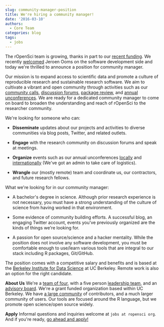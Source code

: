 ```yaml
---
slug: community-manager-position
title: We're hiring a community manager!
date: '2016-03-10'
authors:
  - Core Team
categories: blog
tags:
  - jobs
---
```


The rOpenSci team is growing, thanks in part to our [recent funding](https://ropensci.org/blog/2015/11/19/helmsley-trust-funding/). We recently [welcomed](https://ropensci.org/blog/2016/03/01/pdftools-and-jeroen) Jeroen Ooms on the software development side and today we're thrilled to announce a position for community manager.

Our mission is to expand access to scientific data and promote a culture of reproducible research and sustainable research software. We aim to cultivate a vibrant and open community through activities such as our [community calls](http://communitycalls.ropensci.org/), [discussion forums](http://discuss.ropensci.org/), [package review](https://github.com/ropensci/software-review), and [annual unconferences](http://unconf16.ropensci.org/). We are ready for a dedicated community manager to come on board to broaden the understanding and reach of rOpenSci to the researcher community.

We're looking for someone who can:

* **Disseminate** updates about our projects and activities to diverse communities via blog posts, Twitter, and related outlets.

* **Engage** with the research community on discussion forums and speak at meetings.
* **Organize** events such as our annual unconferences [locally](http://unconf16.ropensci.org/) and [internationally](http://auunconf.ropensci.org/) (We've got an admin to take care of logistics).

* **Wrangle** our (mostly remote) team and coordinate us, our contractors, and future research fellows.

What we're looking for in our community manager:

* A bachelor's degree in science. Although prior research experience is not necessary, you must have a strong understanding of the culture of science from having worked in that environment.

* Some evidence of community building efforts. A successful blog, an engaging Twitter account, events you've previously organized are the kinds of things we're looking for.

* A passion for open source/science and a hacker mentality. While the position does not involve any software development, you must be comfortable enough to use/learn various tools that are integral to our stack including R packages, Git/GitHub.

The position comes with a competitive salary and benefits and is based at the [Berkeley Institute for Data Science](http://bids.berkeley.edu/) at UC Berkeley. Remote work is also an option for the right candidate.

**About Us**
We're a [team of four](http://ropensci.org/about/#team), with a five person [leadership team](http://ropensci.org/about/#team), and an [advisory board](http://ropensci.org/about/#team). We're a grant funded organization based within UC Berkeley. We have [a large community](http://ropensci.org/community/#community) of contributors, and a much larger community of users. Our tools are focused around the R language, but we promote open science/open source widely.

**Apply**
Informal questions and inquiries welcome at `jobs at ropensci org`. And if you're ready, [go ahead and apply!](https://hrw-vip-prod.is.berkeley.edu/psc/JOBSPROD/EMPLOYEE/HRMS/c/HRS_HRAM.HRS_CE.GBL?Page=HRS_CE_JOB_DTL&Action=A&JobOpeningId=21279&SiteId=1&PostingSeq=1)

